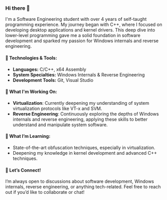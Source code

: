 ### Hi there 👋

I'm a Software Engineering student with over 4 years of self-taught programming experience. My journey began with C++, where I focused on developing desktop applications and kernel drivers. This deep dive into lower-level programming gave me a solid foundation in software development and sparked my passion for Windows internals and reverse engineering.

#### 🔧 Technologies & Tools:
- **Languages:** C/C++, x64 Assembly
- **System Specialties:** Windows Internals & Reverse Engineering
- **Development Tools:** Git, Visual Studio

#### 🚀 What I'm Working On:
- **Virtualization**: Currently deepening my understanding of system virtualization protocols like VT-x and SVM.
- **Reverse Engineering**: Continuously exploring the depths of Windows internals and reverse engineering, applying these skills to better understand and manipulate system software.

#### 🌱 What I’m Learning:
- State-of-the-art obfuscation techniques, especially in virtualization.
- Deepening my knowledge in kernel development and advanced C++ techniques.

#### 💬 Let’s Connect!
I’m always open to discussions about software development, Windows internals, reverse engineering, or anything tech-related. Feel free to reach out if you’d like to collaborate or chat!
